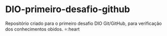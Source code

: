 # DIO-primeiro-desafio-github
Repositório criado para o primeiro desafio DIO Git/GitHub, 
para verificação dos conhecimentos obidos.
⭐:heart

